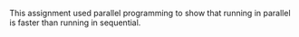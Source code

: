 This assignment used parallel programming to show that running in parallel is faster than running in sequential.
